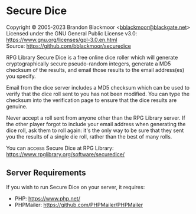 # Secure Dice
Copyright © 2005-2023 Brandon Blackmoor &lt;<bblackmoor@blackgate.net>&gt;<br />
Licensed under the GNU General Public License v3.0: https://www.gnu.org/licenses/gpl-3.0.en.html<br />
Source: https://github.com/bblackmoor/securedice

RPG Library Secure Dice is a free online dice roller which will generate cryptographically secure pseudo-random integers, generate a MD5 checksum of the results, and email those results to the email address(es) you specify.

Email from the dice server includes a MD5 checksum which can be used to verify that the dice roll sent to you has not been modified. You can type the checksum into the verification page to ensure that the dice results are genuine.

Never accept a roll sent from anyone other than the RPG Library server. If the other player forgot to include your email address when generating the dice roll, ask them to roll again: it's the only way to be sure that they sent you the results of a single die roll, rather than the best of many rolls.

You can access Secure Dice at RPG Library: https://www.rpglibrary.org/software/securedice/

## Server Requirements

If you wish to run Secure Dice on your server, it requires:

* PHP: https://www.php.net/</a></li>
* PHPMailer: https://github.com/PHPMailer/PHPMailer
